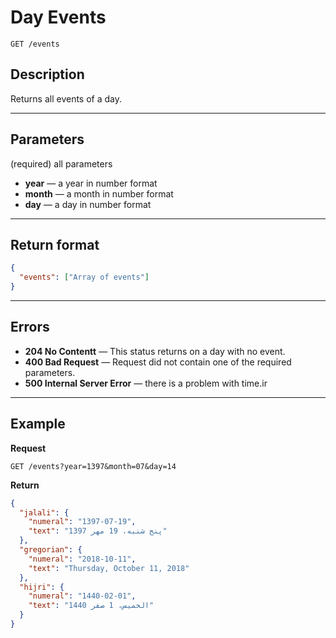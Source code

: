 # Day Events

    GET /events

## Description

Returns all events of a day.

---

## Parameters

(required) all parameters

* **year** — a year in number format
* **month** — a month in number format
* **day** — a day in number format

---

## Return format

```json
{
  "events": ["Array of events"]
}
```

---

## Errors

* **204 No Contentt** — This status returns on a day with no event.
* **400 Bad Request** — Request did not contain one of the required parameters.
* **500 Internal Server Error** — there is a problem with time.ir

---

## Example

**Request**

    GET /events?year=1397&month=07&day=14

**Return**

```json
{
  "jalali": {
    "numeral": "1397-07-19",
    "text": "پنج شنبه، 19 مهر 1397"
  },
  "gregorian": {
    "numeral": "2018-10-11",
    "text": "Thursday, October 11, 2018"
  },
  "hijri": {
    "numeral": "1440-02-01",
    "text": "الخمیس‬، 1 صفر 1440"
  }
}
```
